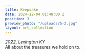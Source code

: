 ```yaml
---
title: Keepsake
date: 2024-12-04 01:48:00 Z
position: 3
preview_photo: "/uploads/5-2.jpg"
layout: art_collection
---
```


*2022, Lexington KY* <br>
All about the treasures we hold on to. <br>

